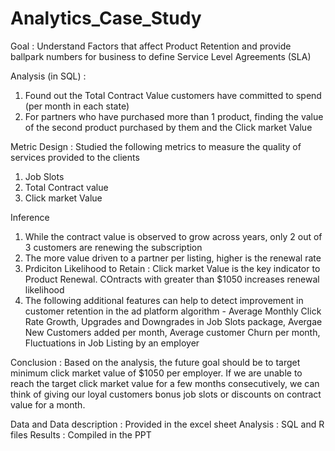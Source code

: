 # Analytics_Case_Study

Goal : Understand Factors that affect Product Retention and provide ballpark numbers for business to define Service Level Agreements (SLA)

Analysis (in SQL) :
1. Found out the Total Contract Value customers have committed to spend (per month in each state)
2. For partners who have purchased more than 1 product, finding the value of the second product purchased by them and the Click market Value

Metric Design : 
Studied the following metrics to measure the quality of services provided to the clients
1. Job Slots
2. Total Contract value
3. Click market Value


Inference 
1. While the contract value is observed to grow across years, only 2 out of 3 customers are renewing the subscription
2. The more value driven to a partner per listing, higher is the renewal rate
3. Prdiciton Likelihood to Retain : Click market Value is the key indicator to Product Renewal. COntracts with greater than $1050 increases renewal likelihood
4. The following additional features can help to detect improvement in customer retention in the ad platform algorithm - Average Monthly Click Rate Growth, Upgrades and Downgrades in Job Slots package, Avergae New Customers added per month, Average customer Churn per month, Fluctuations in Job Listing by an employer

Conclusion : Based on the analysis, the future goal should be to target minimum click market value of $1050 per employer. If we are unable to reach the target click market value for a few months consecutively, we can think of giving our loyal customers bonus job slots or discounts on contract value for a month.

Data and Data description : Provided in the excel sheet
Analysis : SQL and R files
Results : Compiled in the PPT 

